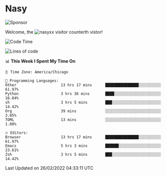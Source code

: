 # Nasy

<!--
<p align="center">
<img height="200" src="https://github-readme-stats.vercel.app/api?username=nasyxx&count_private=true&show_icons=true&theme=dracula&include_all_commits=true"/>
<img height="200" src="https://github-readme-stats.vercel.app/api/top-langs/?username=nasyxx&theme=dracula&hide=html,jupyter+notebook&count_private=true&show_icons=true"/>
</p>

  
----------------
-->

![Sponsor](https://img.shields.io/static/v1.svg?label=Sponsor&message=%E2%9D%A4&logo=GitHub&style=flat&color=pink)
 
Welcome, the ![nasyxx visitor counter](https://count.getloli.com/get/@nasyxx?theme=rule34)th vistor!
 
<!--START_SECTION:waka-->
![Code Time](http://img.shields.io/badge/Code%20Time-1%2C938%20hrs%2053%20mins-blue)

![Lines of code](https://img.shields.io/badge/From%20Hello%20World%20I%27ve%20Written-5%20Million%20lines%20of%20code-blue)

📊 **This Week I Spent My Time On** 

```text
⌚︎ Time Zone: America/Chicago

💬 Programming Languages: 
Other                    13 hrs 17 mins      ███████████████░░░░░░░░░░   61.97% 
Python                   3 hrs 36 mins       ████░░░░░░░░░░░░░░░░░░░░░   16.84% 
sh                       3 hrs 5 mins        ███░░░░░░░░░░░░░░░░░░░░░░   14.42% 
Org                      39 mins             ░░░░░░░░░░░░░░░░░░░░░░░░░   3.05% 
TOML                     13 mins             ░░░░░░░░░░░░░░░░░░░░░░░░░   1.08%

🔥 Editors: 
Browser                  13 hrs 17 mins      ███████████████░░░░░░░░░░   61.97% 
Emacs                    5 hrs 3 mins        ██████░░░░░░░░░░░░░░░░░░░   23.61% 
Zsh                      3 hrs 5 mins        ███░░░░░░░░░░░░░░░░░░░░░░   14.42%

```


 Last Updated on 26/02/2022 04:33:11 UTC
<!--END_SECTION:waka-->

<!-- ![visitors](https://visitor-badge.laobi.icu/badge?page_id=nasyxx.nasyxx) -->
